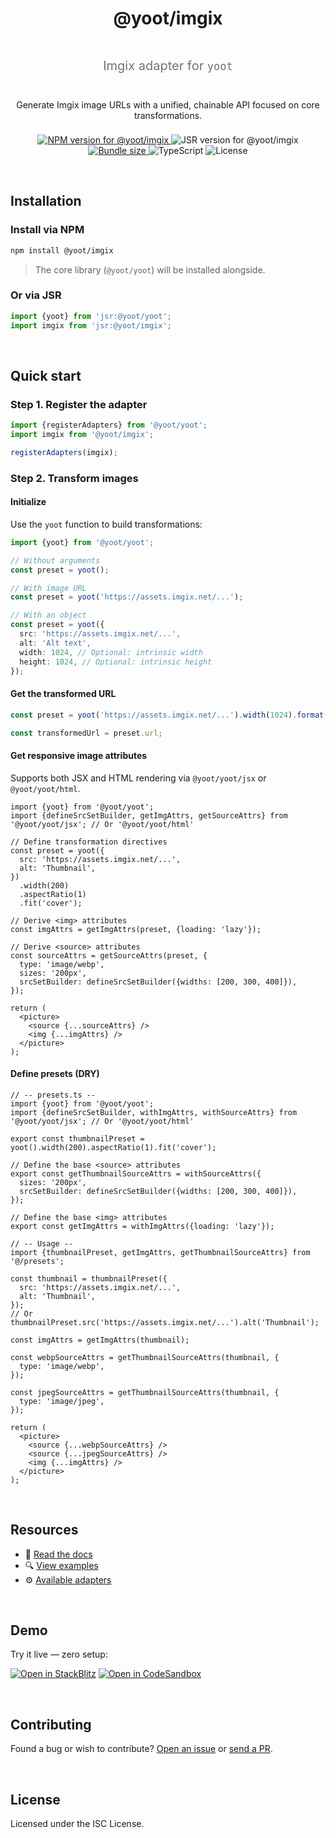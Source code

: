 <div align="center" style="display:grid;row-gap:0.5rem">

  <h1>@yoot/imgix</h1>

  <p style="font-size:1.25rem;opacity:0.6">
    Imgix adapter for <code>yoot</code>
  </p>

  <p style="margin-inline:auto">
    Generate Imgix image URLs with a unified, chainable API focused on core transformations.
  </p>

  <div style="max-width:80ch;margin-inline:auto">
    <a href="https://npmjs.com/package/@yoot/imgix">
      <img src="https://img.shields.io/npm/v/@yoot/imgix?style=flat-square&logo=npm&logoColor=white" alt="NPM version for @yoot/imgix" />
    </a>
    <img src="https://img.shields.io/jsr/v/@yoot/imgix?style=flat-square&logo=jsr&logoColor=white" alt="JSR version for @yoot/imgix" />
    <a href="https://bundlephobia.com/result?p=@yoot/imgix">
      <img src="https://img.shields.io/bundlephobia/minzip/@yoot/imgix?style=flat-square&label=minzipped" alt="Bundle size"  />
    </a>
    <img src="https://img.shields.io/badge/TypeScript-%E2%9C%94-blue?style=flat-square&logo=typescript&logoColor=white" alt="TypeScript" />
    <img src="https://img.shields.io/npm/l/@yoot/imgix?style=flat-square" alt="License" />
  </div>

</div>

&nbsp;

## Installation

### Install via NPM

```bash
npm install @yoot/imgix
```

> The core library (`@yoot/yoot`) will be installed alongside.

### Or via JSR

```ts
import {yoot} from 'jsr:@yoot/yoot';
import imgix from 'jsr:@yoot/imgix';
```

&nbsp;

## Quick start

### Step 1. Register the adapter

```ts
import {registerAdapters} from '@yoot/yoot';
import imgix from '@yoot/imgix';

registerAdapters(imgix);
```

### Step 2. Transform images

#### Initialize

Use the `yoot` function to build transformations:

```ts
import {yoot} from '@yoot/yoot';

// Without arguments
const preset = yoot();

// With image URL
const preset = yoot('https://assets.imgix.net/...');

// With an object
const preset = yoot({
  src: 'https://assets.imgix.net/...',
  alt: 'Alt text',
  width: 1024, // Optional: intrinsic width
  height: 1024, // Optional: intrinsic height
});
```

#### Get the transformed URL

```ts
const preset = yoot('https://assets.imgix.net/...').width(1024).format('webp');

const transformedUrl = preset.url;
```

#### Get responsive image attributes

Supports both JSX and HTML rendering via `@yoot/yoot/jsx` or `@yoot/yoot/html`.

```tsx
import {yoot} from '@yoot/yoot';
import {defineSrcSetBuilder, getImgAttrs, getSourceAttrs} from '@yoot/yoot/jsx'; // Or '@yoot/yoot/html'

// Define transformation directives
const preset = yoot({
  src: 'https://assets.imgix.net/...',
  alt: 'Thumbnail',
})
  .width(200)
  .aspectRatio(1)
  .fit('cover');

// Derive <img> attributes
const imgAttrs = getImgAttrs(preset, {loading: 'lazy'});

// Derive <source> attributes
const sourceAttrs = getSourceAttrs(preset, {
  type: 'image/webp',
  sizes: '200px',
  srcSetBuilder: defineSrcSetBuilder({widths: [200, 300, 400]}),
});

return (
  <picture>
    <source {...sourceAttrs} />
    <img {...imgAttrs} />
  </picture>
);
```

#### Define presets (DRY)

```tsx
// -- presets.ts --
import {yoot} from '@yoot/yoot';
import {defineSrcSetBuilder, withImgAttrs, withSourceAttrs} from '@yoot/yoot/jsx'; // Or '@yoot/yoot/html'

export const thumbnailPreset = yoot().width(200).aspectRatio(1).fit('cover');

// Define the base <source> attributes
export const getThumbnailSourceAttrs = withSourceAttrs({
  sizes: '200px',
  srcSetBuilder: defineSrcSetBuilder({widths: [200, 300, 400]}),
});

// Define the base <img> attributes
export const getImgAttrs = withImgAttrs({loading: 'lazy'});

// -- Usage --
import {thumbnailPreset, getImgAttrs, getThumbnailSourceAttrs} from '@/presets';

const thumbnail = thumbnailPreset({
  src: 'https://assets.imgix.net/...',
  alt: 'Thumbnail',
});
// Or thumbnailPreset.src('https://assets.imgix.net/...').alt('Thumbnail');

const imgAttrs = getImgAttrs(thumbnail);

const webpSourceAttrs = getThumbnailSourceAttrs(thumbnail, {
  type: 'image/webp',
});

const jpegSourceAttrs = getThumbnailSourceAttrs(thumbnail, {
  type: 'image/jpeg',
});

return (
  <picture>
    <source {...webpSourceAttrs} />
    <source {...jpegSourceAttrs} />
    <img {...imgAttrs} />
  </picture>
);
```

&nbsp;

## Resources

- 📘 [Read the docs](https://github.com/theisel/yoot/tree/main/docs)
- 🔍 [View examples](https://github.com/theisel/yoot/tree/main/examples)
- ⚙️ [Available adapters](https://github.com/theisel/yoot)

&nbsp;

## Demo

Try it live — zero setup:

[![Open in StackBlitz](https://developer.stackblitz.com/img/open_in_stackblitz.svg)](https://stackblitz.com/github/theisel/yoot/tree/main/demo)
[![Open in CodeSandbox](https://codesandbox.io/static/img/play-codesandbox.svg)](https://codesandbox.io/p/sandbox/github/theisel/yoot/tree/main/demo)

&nbsp;

## Contributing

Found a bug or wish to contribute? [Open an issue](https://github.com/theisel/yoot/issues) or [send a PR](https://github.com/theisel/yoot/blob/main/CONTRIBUTING.md).

&nbsp;

## License

Licensed under the ISC License.
